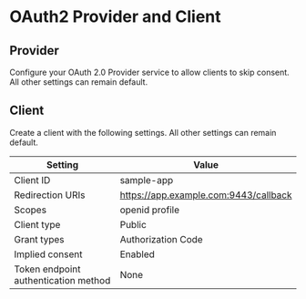 # OAuth2 Provider and Client

## Provider

Configure your OAuth 2.0 Provider service to allow clients to skip consent. All other settings can remain default.

## Client

Create a client with the following settings. All other settings can remain default.

| Setting                              | Value                                 |
| ------------------------------------ | ------------------------------------- |
| Client ID                            | sample-app                            |
| Redirection URIs                     | https://app.example.com:9443/callback |
| Scopes                               | openid profile                        |
| Client type                          | Public                                |
| Grant types                          | Authorization Code                    |
| Implied consent                      | Enabled                               |
| Token endpoint authentication method | None                                  |
